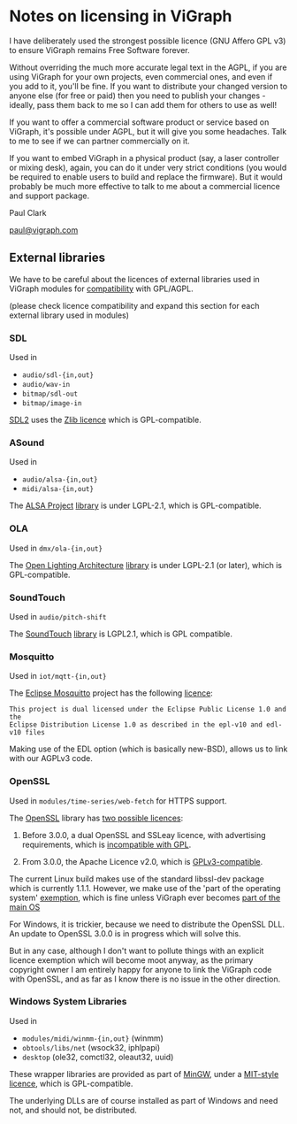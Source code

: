 # Notes on licensing in ViGraph

I have deliberately used the strongest possible licence (GNU Affero GPL v3)
to ensure ViGraph remains Free Software forever.

Without overriding the much more accurate legal text in the AGPL, if
you are using ViGraph for your own projects, even commercial ones,
and even if you add to it, you'll be fine.  If you want to distribute your
changed version to anyone else (for free or paid) then you need to publish
your changes - ideally, pass them back to me so I can add them for others to
use as well!

If you want to offer a commercial software product or service based on
ViGraph, it's possible under AGPL, but it will give you some
headaches.  Talk to me to see if we can partner commercially on it.

If you want to embed ViGraph in a physical product (say, a laser controller
or mixing desk), again, you can do it under very strict conditions (you would
be required to enable users to build and replace the firmware).  But it
would probably be much more effective to talk to me about a commercial
licence and support package.

Paul Clark

[paul@vigraph.com](mailto:paul@vigraph.com)

## External libraries

We have to be careful about the licences of external libraries used in ViGraph
modules for [compatibility](https://www.gnu.org/licenses/license-list.html#GPLCompatibleLicenses) with GPL/AGPL.

(please check licence compatibility and expand this section for each
external library used in modules)

### SDL

Used in

* `audio/sdl-{in,out}`
* `audio/wav-in`
* `bitmap/sdl-out`
* `bitmap/image-in`

[SDL2](https://www.libsdl.org/) uses the [Zlib licence](https://www.libsdl.org/license.php) which is GPL-compatible.

### ASound

Used in

* `audio/alsa-{in,out}`
* `midi/alsa-{in,out}`

The [ALSA Project](https://alsa-project.org/) [library](https://github.com/alsa-project/alsa-lib) is under LGPL-2.1, which is GPL-compatible.

### OLA

Used in `dmx/ola-{in,out}`

The [Open Lighting Architecture](https://www.openlighting.org/ola/) [library](https://github.com/OpenLightingProject/ola) is under LGPL-2.1 (or later),
which is GPL-compatible.

### SoundTouch

Used in `audio/pitch-shift`

The [SoundTouch](http://soundtouch.surina.net/) [library](https://gitlab.com/soundtouch/soundtouch) is LGPL2.1, which is GPL compatible.

### Mosquitto

Used in `iot/mqtt-{in,out}`

The [Eclipse Mosquitto](https://github.com/eclipse/mosquitto) project has the following [licence](https://github.com/eclipse/mosquitto/blob/master/LICENSE.txt):

    This project is dual licensed under the Eclipse Public License 1.0 and the
    Eclipse Distribution License 1.0 as described in the epl-v10 and edl-v10 files

Making use of the EDL option (which is basically new-BSD), allows us to link
with our AGPLv3 code.

### OpenSSL

Used in `modules/time-series/web-fetch` for HTTPS support.

The [OpenSSL](https://openssl.org) library has [two possible licences](https://www.openssl.org/source/license.html):

1. Before 3.0.0, a dual OpenSSL and SSLeay licence, with advertising
requirements, which is [incompatible with GPL](https://www.gnu.org/licenses/license-list.html#OpenSSL).

2. From 3.0.0, the Apache Licence v2.0, which is [GPLv3-compatible](https://www.gnu.org/licenses/license-list.html#apache2).

The current Linux build makes use of the standard libssl-dev package which
is currently 1.1.1.  However, we make use of the 'part of the operating system'
[exemption](https://www.openssl.org/docs/faq.html#LEGAL2),
which is fine unless ViGraph ever becomes
[part of the main OS]( https://lists.debian.org/debian-legal/2002/10/msg00113.html)

For Windows, it is trickier, because we need to distribute the OpenSSL DLL.  An
update to OpenSSL 3.0.0 is in progress which will solve this.

But in any case, although I don't want to pollute things with an explicit
licence exemption which will become moot anyway, as the primary
copyright owner I am entirely happy for anyone to link the ViGraph
code with OpenSSL, and as far as I know there is no issue in the other
direction.

### Windows System Libraries

Used in

* `modules/midi/winmm-{in,out}` (winmm)
* `obtools/libs/net` (wsock32, iphlpapi)
* `desktop` (ole32, comctl32, oleaut32, uuid)

These wrapper libraries are provided as part of [MinGW](http://mingw.org),
under a [MIT-style licence](http://mingw.org/license), which is GPL-compatible.

The underlying DLLs are of course installed as part of Windows and need not,
and should not, be distributed.


